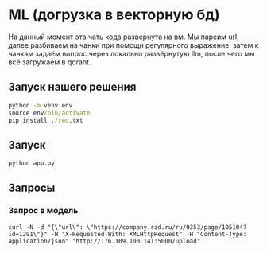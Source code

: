 # ML (догрузка в векторную бд)
На данный момент эта чать кода развернута на вм. Мы парсим url, далее разбиваем на чанки при помощи регулярного выражение, затем к чанкам задаём вопрос через локально развёрнутую llm, после чего мы всё загружаем в qdrant.
## Запуск нашего решения

```cmd
python -m venv env
source env/bin/activate
pip install ./req.txt
```

## Запуск
```cmd
python app.py
```

## Запросы

### Запрос в модель
```
curl -N -d "{\"url\": \"https://company.rzd.ru/ru/9353/page/105104?id=1291\"}" -H "X-Requested-With: XMLHttpRequest" -H "Content-Type: application/json" "http://176.109.100.141:5000/upload"
```
